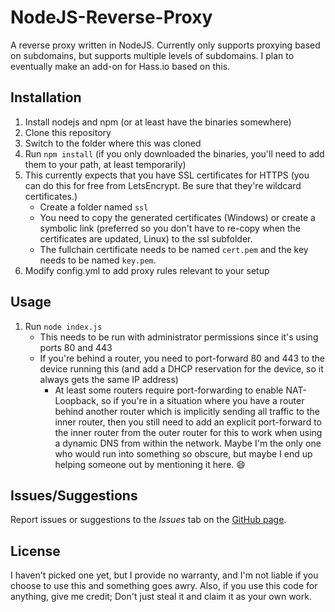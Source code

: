 # NodeJS-Reverse-Proxy

A reverse proxy written in NodeJS. Currently only supports proxying based on subdomains, but supports multiple levels of subdomains. I plan to eventually make an add-on for Hass.io based on this.

## Installation

1. Install nodejs and npm (or at least have the binaries somewhere)
1. Clone this repository
1. Switch to the folder where this was cloned
1. Run `npm install` (if you only downloaded the binaries, you'll need to add them to your path, at least temporarily)
1. This currently expects that you have SSL certificates for HTTPS (you can do this for free from LetsEncrypt. Be sure that they're wildcard certificates.)
    - Create a folder named `ssl`
    - You need to copy the generated certificates (Windows) or create a symbolic link (preferred so you don't have to re-copy when the certificates are updated, Linux) to the ssl subfolder.
    - The fullchain certificate needs to be named `cert.pem` and the key needs to be named `key.pem`.
1. Modify config.yml to add proxy rules relevant to your setup

## Usage

1. Run `node index.js`
    - This needs to be run with administrator permissions since it's using ports 80 and 443
    - If you're behind a router, you need to port-forward 80 and 443 to the device running this (and add a DHCP reservation for the device, so it always gets the same IP address)
        + At least some routers require port-forwarding to enable NAT-Loopback, so if you're in a situation where you have a router behind another router which is implicitly sending all traffic to the inner router, then you still need to add an explicit port-forward to the inner router from the outer router for this to work when using a dynamic DNS from within the network. Maybe I'm the only one who would run into something so obscure, but maybe I end up helping someone out by mentioning it here. :smile:

## Issues/Suggestions

Report issues or suggestions to the *Issues* tab on the [GitHub page](https://github.com/UrsineRaven/NodeJS-Reverse-Proxy).

## License

I haven't picked one yet, but I provide no warranty, and I'm not liable if you choose to use this and something goes awry. Also, if you use this code for anything, give me credit; Don't just steal it and claim it as your own work.
